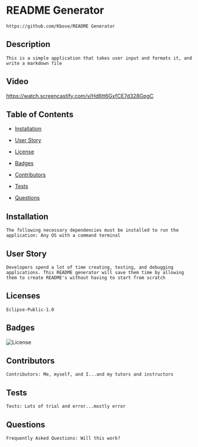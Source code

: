 # README Generator
    https://github.com/Kbove/README Generator
    
## Description
    This is a simple application that takes user input and formats it, and write a markdown file 

## Video 
https://watch.screencastify.com/v/Hd6tt6GxfCE7d328GpgC
    
## Table of Contents
    
* [Installation](#Installation)
    
* [User Story](#Usage)
    
* [License](#License)
    
* [Badges](#Badges)
    
* [Contributors](#Contributors)
    
* [Tests](#Tests)
    
* [Questions](#Question)
    
## Installation <a id="Installation"></a>
    The following necessary dependencies must be installed to run the application: Any OS with a command terminal
    
## User Story <a id="Usage"></a>
    Developers spend a lot of time creating, testing, and debugging applications. This README generator will save them time by allowing them to create README's without having to start from scratch
    
## Licenses <a id="License"></a>
    Eclipse-Public-1.0
    
## Badges <a id="Question"></a>
    
![License](https://img.shields.io/static/v1?label=license&message=Eclipse-Public-1.0&color=blue)
    
## Contributors <a id="Contributors"></a>
    Contributors: Me, myself, and I...and my tutors and instructors
    
## Tests <a id="Tests"></a>
    Tests: Lots of trial and error...mostly error
    
## Questions <a id="Question"></a>
    Frequently Asked Questions: Will this work?
    